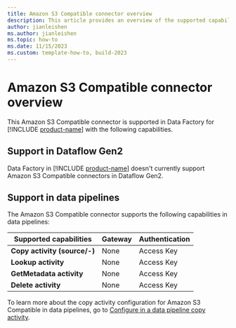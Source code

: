 ```yaml
---
title: Amazon S3 Compatible connector overview
description: This article provides an overview of the supported capabilities of the Amazon S3 Compatible connector.
author: jianleishen
ms.author: jianleishen
ms.topic: how-to
ms.date: 11/15/2023
ms.custom: template-how-to, build-2023
---
```


# Amazon S3 Compatible connector overview

This Amazon S3 Compatible connector is supported in Data Factory for [!INCLUDE [product-name](../includes/product-name.md)] with the following capabilities.

## Support in Dataflow Gen2

Data Factory in [!INCLUDE [product-name](../includes/product-name.md)] doesn't currently support Amazon S3 Compatible connectors in Dataflow Gen2.

## Support in data pipelines

The Amazon S3 Compatible connector supports the following capabilities in data pipelines:

| Supported capabilities | Gateway | Authentication |
| --- | --- | ---|
| **Copy activity (source/-)** | None | Access Key |
| **Lookup activity** | None | Access Key |
| **GetMetadata activity** | None | Access Key |
| **Delete activity** | None | Access Key |

To learn more about the copy activity configuration for Amazon S3 Compatible in data pipelines, go to [Configure in a data pipeline copy activity](connector-amazon-s3-compatible-copy-activity.md).
